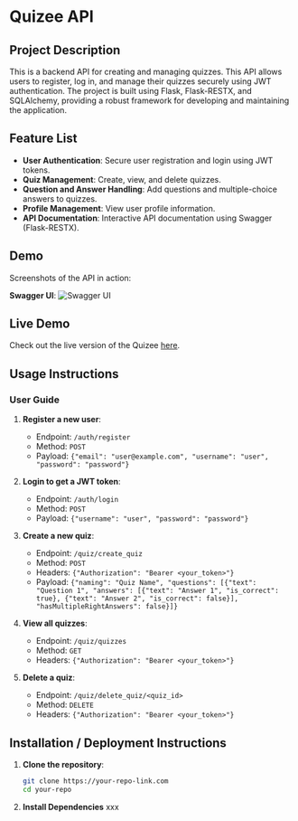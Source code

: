 # Quizee API

## Project Description
This is a backend API for creating and managing quizzes. This API allows users to register, log in, and manage their quizzes securely using JWT authentication. The project is built using Flask, Flask-RESTX, and SQLAlchemy, providing a robust framework for developing and maintaining the application.

## Feature List
- **User Authentication**: Secure user registration and login using JWT tokens.
- **Quiz Management**: Create, view, and delete quizzes.
- **Question and Answer Handling**: Add questions and multiple-choice answers to quizzes.
- **Profile Management**: View user profile information.
- **API Documentation**: Interactive API documentation using Swagger (Flask-RESTX).

## Demo
Screenshots of the API in action:

**Swagger UI**:
![Swagger UI](https://your-image-link.com/swagger-ui.png)

## Live Demo
Check out the live version of the Quizee [here](https://drive.google.com/file/d/1wJ5IRnerl_Ti9Pl26eQNZWYqRVSz2UaZ/view?usp=sharing).

## Usage Instructions
### User Guide
1. **Register a new user**:
   - Endpoint: `/auth/register`
   - Method: `POST`
   - Payload: `{"email": "user@example.com", "username": "user", "password": "password"}`

2. **Login to get a JWT token**:
   - Endpoint: `/auth/login`
   - Method: `POST`
   - Payload: `{"username": "user", "password": "password"}`

3. **Create a new quiz**:
   - Endpoint: `/quiz/create_quiz`
   - Method: `POST`
   - Headers: `{"Authorization": "Bearer <your_token>"}`
   - Payload: `{"naming": "Quiz Name", "questions": [{"text": "Question 1", "answers": [{"text": "Answer 1", "is_correct": true}, {"text": "Answer 2", "is_correct": false}], "hasMultipleRightAnswers": false}]}`

4. **View all quizzes**:
   - Endpoint: `/quiz/quizzes`
   - Method: `GET`
   - Headers: `{"Authorization": "Bearer <your_token>"}`

5. **Delete a quiz**:
   - Endpoint: `/quiz/delete_quiz/<quiz_id>`
   - Method: `DELETE`
   - Headers: `{"Authorization": "Bearer <your_token>"}`

## Installation / Deployment Instructions
1. **Clone the repository**:
   ```bash
   git clone https://your-repo-link.com
   cd your-repo
   ```
2. **Install Dependencies**
xxx

